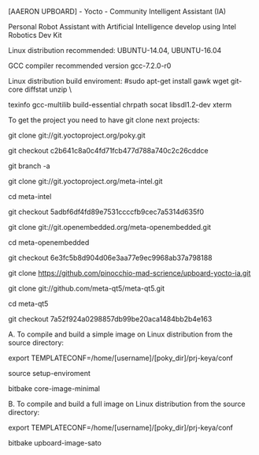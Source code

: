 [AAERON UPBOARD] - Yocto - Community Intelligent Assistant (IA)

Personal Robot Assistant with Artificial Intelligence develop using Intel Robotics Dev Kit

Linux distribution recommended:
UBUNTU-14.04, UBUNTU-16.04

GCC compiler recommended version 
gcc-7.2.0-r0

Linux distribution build enviroment:
#sudo apt-get install gawk wget git-core diffstat unzip \ 

texinfo gcc-multilib build-essential chrpath socat libsdl1.2-dev xterm

To get the project you need to have git clone next projects:

git clone git://git.yoctoproject.org/poky.git

git checkout c2b641c8a0c4fd71fcb477d788a740c2c26cddce

git branch -a

git clone git://git.yoctoproject.org/meta-intel.git

cd meta-intel

git checkout 5adbf6df4fd89e7531ccccfb9cec7a5314d635f0

git clone git://git.openembedded.org/meta-openembedded.git

cd meta-openembedded

git checkout 6e3fc5b8d904d06e3aa77e9ec9968ab37a798188

git clone https://github.com/pinocchio-mad-scrience/upboard-yocto-ia.git

git clone git://github.com/meta-qt5/meta-qt5.git

cd meta-qt5

git checkout 7a52f924a0298857db99be20aca1484bb2b4e163

A. To compile and build a simple image on Linux distribution from the source directory:

export TEMPLATECONF=/home/[username]/[poky_dir]/prj-keya/conf 

source setup-enviroment 

bitbake core-image-minimal

B. To compile and build a full image on Linux distribution from the source directory:

export TEMPLATECONF=/home/[username]/[poky_dir]/prj-keya/conf 

bitbake upboard-image-sato

